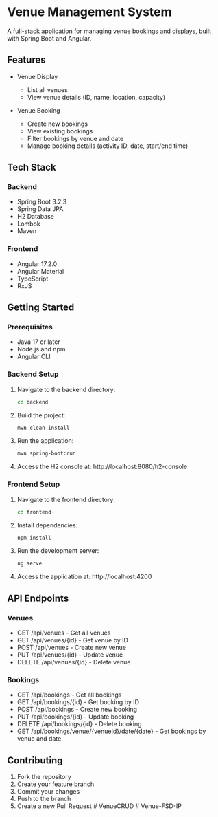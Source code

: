 # Venue Management System

A full-stack application for managing venue bookings and displays, built with Spring Boot and Angular.

## Features

- Venue Display
  - List all venues
  - View venue details (ID, name, location, capacity)
  
- Venue Booking
  - Create new bookings
  - View existing bookings
  - Filter bookings by venue and date
  - Manage booking details (activity ID, date, start/end time)

## Tech Stack

### Backend
- Spring Boot 3.2.3
- Spring Data JPA
- H2 Database
- Lombok
- Maven

### Frontend
- Angular 17.2.0
- Angular Material
- TypeScript
- RxJS

## Getting Started

### Prerequisites
- Java 17 or later
- Node.js and npm
- Angular CLI

### Backend Setup
1. Navigate to the backend directory:
   ```bash
   cd backend
   ```
2. Build the project:
   ```bash
   mvn clean install
   ```
3. Run the application:
   ```bash
   mvn spring-boot:run
   ```
4. Access the H2 console at: http://localhost:8080/h2-console

### Frontend Setup
1. Navigate to the frontend directory:
   ```bash
   cd frontend
   ```
2. Install dependencies:
   ```bash
   npm install
   ```
3. Run the development server:
   ```bash
   ng serve
   ```
4. Access the application at: http://localhost:4200

## API Endpoints

### Venues
- GET /api/venues - Get all venues
- GET /api/venues/{id} - Get venue by ID
- POST /api/venues - Create new venue
- PUT /api/venues/{id} - Update venue
- DELETE /api/venues/{id} - Delete venue

### Bookings
- GET /api/bookings - Get all bookings
- GET /api/bookings/{id} - Get booking by ID
- POST /api/bookings - Create new booking
- PUT /api/bookings/{id} - Update booking
- DELETE /api/bookings/{id} - Delete booking
- GET /api/bookings/venue/{venueId}/date/{date} - Get bookings by venue and date

## Contributing
1. Fork the repository
2. Create your feature branch
3. Commit your changes
4. Push to the branch
5. Create a new Pull Request #   V e n u e C R U D  
 #   V e n u e - F S D - I P  
 